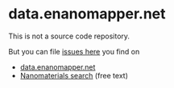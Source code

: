 # data.enanomapper.net

This is not a source code repository. 

But you can file [issues here](https://github.com/enanomapper/data.enanomapper.net/issues) you find on  

* [data.enanomapper.net](https://apps.ideaconsult.net/enanomapper)
* [Nanomaterials search](http://enanomapper.github.io/data.enanomapper.net/)  (free text)
